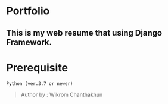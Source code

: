 # Portfolio

## This is my web resume that using Django Framework.

# Prerequisite
```
Python (ver.3.7 or newer) 
```

> Author by : Wikrom Chanthakhun 